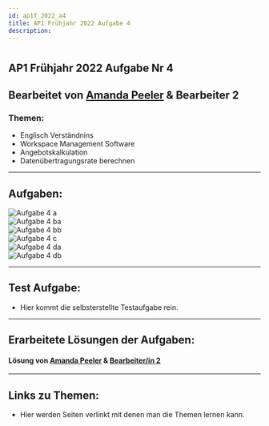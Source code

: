 ```yaml
---
id: ap1f_2022_a4
title: AP1 Frühjahr 2022 Aufgabe 4
description: 
---
```

# 
## AP1 Frühjahr 2022 Aufgabe Nr 4

## Bearbeitet von [Amanda Peeler](<../../../user/Auszubildende Michel/peeler.md>)  & Bearbeiter 2

### Themen:

* Englisch Verständnins
* Workspace Management Software
* Angebotskalkulation
* Datenübertragungsrate berechnen 

---

## Aufgaben:
![Aufgabe 4 a](../../../../static/img/AP1/2023/ap1f_2023/AP1_2023_Frühjahr_Aufgabe_4a.png)  
![Aufgabe 4 ba](../../../../static/img/AP1/2023/ap1f_2023/AP1_2023_Frühjahr_Aufgbae_4ba.png)  
![Aufgabe 4 bb](../../../../static/img/AP1/2023/ap1f_2023/AP1_2023_Frühjahr_Aufgabe_4bb.png)  
![Aufgabe 4 c](../../../../static/img/AP1/2023/ap1f_2023/AP1_2023_Frühjahr_Aufgabe_4c.png)  
![Aufgabe 4 da](../../../../static/img/AP1/2023/ap1f_2023/AP1_2023_Frühjahr_Aufgabe_4da.png)  
![Aufgabe 4 db](../../../../static/img/AP1/2023/ap1f_2023/AP1_2023_Frühjahr_Aufgabe_4db.png)  

----

## Test Aufgabe:

- Hier kommt die selbsterstellte Testaufgabe rein.

----

## Erarbeitete Lösungen der Aufgaben:

#### Lösung von [Amanda Peeler](solution/AP1_Frühjahr_2023_Aufgabe4_Lösung_Peeler.md) & [Bearbeiter/in 2](../AP1/2021/ap1h_2021/solution/solution_name.md)

----

## Links zu Themen:

- Hier werden Seiten verlinkt mit denen man die Themen lernen kann.
